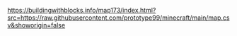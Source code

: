 https://buildingwithblocks.info/map173/index.html?src=https://raw.githubusercontent.com/prototype99/minecraft/main/map.csv&showorigin=false